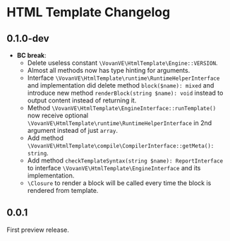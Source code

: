 HTML Template Changelog
=======================

0.1.0-dev
-----

*   **BC break**:
    *   Delete useless constant `\VovanVE\HtmlTemplate\Engine::VERSION`.
    *   Almost all methods now has type hinting for arguments.
    *   Interface `\VovanVE\HtmlTemplate\runtime\RuntimeHelperInterface` and
        implementation did delete method `block($name): mixed` and introduce new method
        `renderBlock(string $name): void` instead to output content instead of returning it.
    *   Method `\VovanVE\HtmlTemplate\EngineInterface::runTemplate()` now receive
        optional `\VovanVE\HtmlTemplate\runtime\RuntimeHelperInterface` in 2nd argument
        instead of just `array`.
    *   Add method `\VovanVE\HtmlTemplate\compile\CompilerInterface::getMeta(): string`.
    *   Add method `checkTemplateSyntax(string $name): ReportInterface` to interface
        `\VovanVE\HtmlTemplate\EngineInterface` and its implementation.
    *   `\Closure` to render a block will be called every time the block
        is rendered from template.

0.0.1
-----

First preview release.
